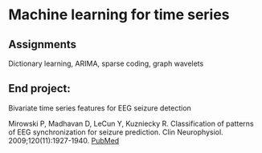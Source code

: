 # Machine learning for time series

## Assignments

Dictionary learning, ARIMA, sparse coding, graph wavelets

## End project: 
Bivariate time series features for EEG seizure detection 

Mirowski P, Madhavan D, LeCun Y, Kuzniecky R. Classification of patterns of EEG synchronization for seizure prediction. Clin Neurophysiol. 2009;120(11):1927-1940. [PubMed](https://pubmed.ncbi.nlm.nih.gov/19837629/)



